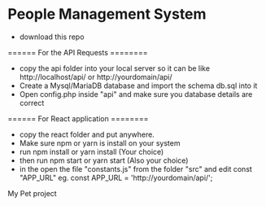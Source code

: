 # People Management System 

- download this repo

====== For the API Requests ========
- copy the api folder into your local server so it can be like http://localhost/api/ or http://yourdomain/api/
- Create a Mysql/MariaDB database and import the schema db.sql into it
- Open config.php inside "api" and make sure you database details are correct

====== For React application ========
- copy the react folder and put anywhere.
- Make sure npm or yarn is install on your system
- run npm install  or yarn install (Your choice)
- then run npm start or yarn start (Also your choice)
- in the open the file "constants.js" from the folder "src" and edit const "APP_URL" eg. const APP_URL = 'http://yourdomain/api/';

My Pet project
